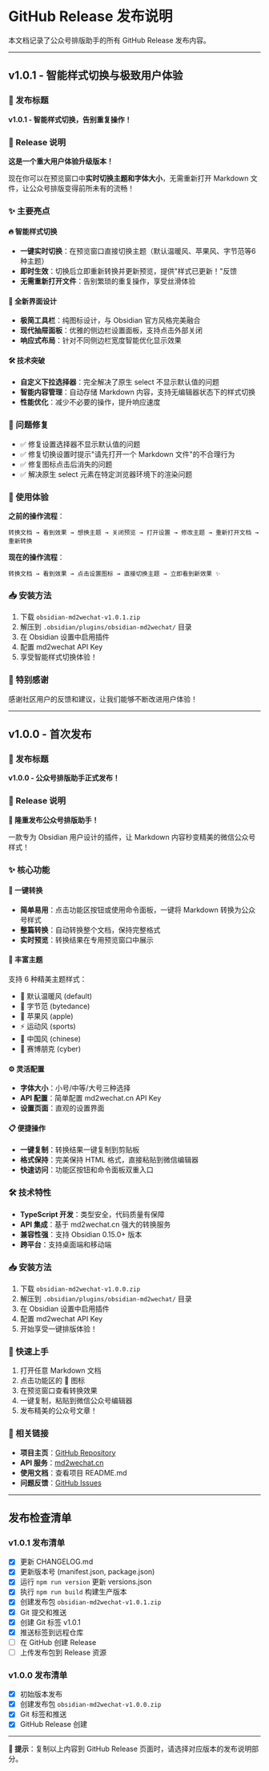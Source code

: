 # GitHub Release 发布说明

本文档记录了公众号排版助手的所有 GitHub Release 发布内容。

---

## v1.0.1 - 智能样式切换与极致用户体验

### 🎉 发布标题
**v1.0.1 - 智能样式切换，告别重复操作！**

### 📝 Release 说明

**这是一个重大用户体验升级版本！**

现在你可以在预览窗口中**实时切换主题和字体大小**，无需重新打开 Markdown 文件，让公众号排版变得前所未有的流畅！

### ✨ 主要亮点

#### 🔥 智能样式切换
- **一键实时切换**：在预览窗口直接切换主题（默认温暖风、苹果风、字节范等6种主题）
- **即时生效**：切换后立即重新转换并更新预览，提供"样式已更新！"反馈
- **无需重新打开文件**：告别繁琐的重复操作，享受丝滑体验

#### 🎨 全新界面设计
- **极简工具栏**：纯图标设计，与 Obsidian 官方风格完美融合
- **现代抽屉面板**：优雅的侧边栏设置面板，支持点击外部关闭
- **响应式布局**：针对不同侧边栏宽度智能优化显示效果

#### 🛠️ 技术突破
- **自定义下拉选择器**：完全解决了原生 select 不显示默认值的问题
- **智能内容管理**：自动存储 Markdown 内容，支持无编辑器状态下的样式切换
- **性能优化**：减少不必要的操作，提升响应速度

### 🐛 问题修复

- ✅ 修复设置选择器不显示默认值的问题
- ✅ 修复切换设置时提示"请先打开一个 Markdown 文件"的不合理行为  
- ✅ 修复图标点击后消失的问题
- ✅ 解决原生 select 元素在特定浏览器环境下的渲染问题

### 🎯 使用体验

**之前的操作流程**：
```
转换文档 → 看到效果 → 想换主题 → 关闭预览 → 打开设置 → 修改主题 → 重新打开文档 → 重新转换
```

**现在的操作流程**：
```
转换文档 → 看到效果 → 点击设置图标 → 直接切换主题 → 立即看到新效果 ✨
```

### 📥 安装方法

1. 下载 `obsidian-md2wechat-v1.0.1.zip`
2. 解压到 `.obsidian/plugins/obsidian-md2wechat/` 目录
3. 在 Obsidian 设置中启用插件
4. 配置 md2wechat API Key
5. 享受智能样式切换体验！

### 🎉 特别感谢

感谢社区用户的反馈和建议，让我们能够不断改进用户体验！

---

## v1.0.0 - 首次发布

### 🎉 发布标题
**v1.0.0 - 公众号排版助手正式发布！**

### 📝 Release 说明

**🎊 隆重发布公众号排版助手！**

一款专为 Obsidian 用户设计的插件，让 Markdown 内容秒变精美的微信公众号样式！

### ✨ 核心功能

#### 📝 一键转换
- **简单易用**：点击功能区按钮或使用命令面板，一键将 Markdown 转换为公众号样式
- **整篇转换**：自动转换整个文档，保持完整格式
- **实时预览**：转换结果在专用预览窗口中展示

#### 🎨 丰富主题
支持 6 种精美主题样式：
- 🌟 默认温暖风 (default)
- 🔷 字节范 (bytedance) 
- 🍎 苹果风 (apple)
- ⚡ 运动风 (sports)
- 🏮 中国风 (chinese)
- 🌌 赛博朋克 (cyber)

#### ⚙️ 灵活配置
- **字体大小**：小号/中等/大号三种选择
- **API 配置**：简单配置 md2wechat.cn API Key
- **设置页面**：直观的设置界面

#### 📋 便捷操作
- **一键复制**：转换结果一键复制到剪贴板
- **格式保持**：完美保持 HTML 格式，直接粘贴到微信编辑器
- **快速访问**：功能区按钮和命令面板双重入口

### 🛠️ 技术特性

- **TypeScript 开发**：类型安全，代码质量有保障
- **API 集成**：基于 md2wechat.cn 强大的转换服务
- **兼容性强**：支持 Obsidian 0.15.0+ 版本
- **跨平台**：支持桌面端和移动端

### 📥 安装方法

1. 下载 `obsidian-md2wechat-v1.0.0.zip`
2. 解压到 `.obsidian/plugins/obsidian-md2wechat/` 目录  
3. 在 Obsidian 设置中启用插件
4. 配置 md2wechat API Key
5. 开始享受一键排版体验！

### 🎯 快速上手

1. 打开任意 Markdown 文档
2. 点击功能区的 📰 图标
3. 在预览窗口查看转换效果
4. 一键复制，粘贴到微信公众号编辑器
5. 发布精美的公众号文章！

### 🔗 相关链接

- **项目主页**：[GitHub Repository](https://github.com/geekjourneyx/obsidian-md2wechat)
- **API 服务**：[md2wechat.cn](https://www.md2wechat.cn)
- **使用文档**：查看项目 README.md
- **问题反馈**：[GitHub Issues](https://github.com/geekjourneyx/obsidian-md2wechat/issues)

---

## 发布检查清单

### v1.0.1 发布清单
- [x] 更新 CHANGELOG.md
- [x] 更新版本号 (manifest.json, package.json)
- [x] 运行 `npm run version` 更新 versions.json
- [x] 执行 `npm run build` 构建生产版本
- [x] 创建发布包 `obsidian-md2wechat-v1.0.1.zip`
- [x] Git 提交和推送
- [x] 创建 Git 标签 v1.0.1
- [x] 推送标签到远程仓库
- [ ] 在 GitHub 创建 Release
- [ ] 上传发布包到 Release 资源

### v1.0.0 发布清单
- [x] 初始版本发布
- [x] 创建发布包 `obsidian-md2wechat-v1.0.0.zip`
- [x] Git 标签和推送
- [x] GitHub Release 创建

---

**📢 提示**：复制以上内容到 GitHub Release 页面时，请选择对应版本的发布说明部分。
